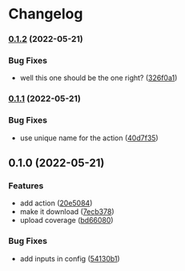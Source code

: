 # Changelog

### [0.1.2](https://www.github.com/brokeyourbike/codeclimate-action/compare/v0.1.1...v0.1.2) (2022-05-21)


### Bug Fixes

* well this one should be the one right? ([326f0a1](https://www.github.com/brokeyourbike/codeclimate-action/commit/326f0a1c3860e759a030102ca74a4e56dd625413))

### [0.1.1](https://www.github.com/brokeyourbike/codeclimate-action/compare/v0.1.0...v0.1.1) (2022-05-21)


### Bug Fixes

* use unique name for the action ([40d7f35](https://www.github.com/brokeyourbike/codeclimate-action/commit/40d7f3537072a0206768a87d603e46fbe3cd58c4))

## 0.1.0 (2022-05-21)


### Features

* add action ([20e5084](https://www.github.com/brokeyourbike/codeclimate-action/commit/20e50845621f4b0d979a53062689300a140b3064))
* make it download ([7ecb378](https://www.github.com/brokeyourbike/codeclimate-action/commit/7ecb37826f59ac770b68eab6231d14be78d53607))
* upload coverage ([bd66080](https://www.github.com/brokeyourbike/codeclimate-action/commit/bd6608062e40655b2586dda1b8b01e49bfacdb73))


### Bug Fixes

* add inputs in config ([54130b1](https://www.github.com/brokeyourbike/codeclimate-action/commit/54130b12543a7c96e60db4cccce6338f2477eb9f))
